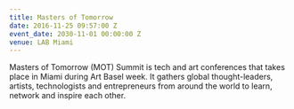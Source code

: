 ```yaml
---
title: Masters of Tomorrow
date: 2016-11-25 09:57:00 Z
event_date: 2030-11-01 00:00:00 Z
venue: LAB Miami
---
```


Masters of Tomorrow (MOT) Summit is tech and art conferences that takes place in Miami during Art Basel week. It gathers global thought-leaders, artists, technologists and entrepreneurs from around the world to learn, network and inspire each other.
